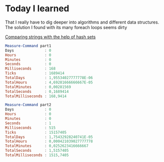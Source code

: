 # Today I learned

That I really have to dig deeper into algorithms and different data structures.
The solution I found with its many foreach loops seems dirty

[Comparing strings with the help of hash sets](https://cs.stackexchange.com/questions/93467/data-structure-or-algorithm-for-quickly-finding-differences-between-strings)

```powershell
Measure-Command part1
Days              : 0
Hours             : 0
Minutes           : 0
Seconds           : 0
Milliseconds      : 168
Ticks             : 1689414
TotalDays         : 1,95534027777778E-06
TotalHours        : 4,69281666666667E-05
TotalMinutes      : 0,00281569
TotalSeconds      : 0,1689414
TotalMilliseconds : 168,9414
```

```powershell
Measure-Command part2
Days              : 0
Hours             : 0
Minutes           : 0
Seconds           : 1
Milliseconds      : 515
Ticks             : 15157405
TotalDays         : 1,75432928240741E-05
TotalHours        : 0,000421039027777778
TotalMinutes      : 0,0252623416666667
TotalSeconds      : 1,5157405
TotalMilliseconds : 1515,7405
```
